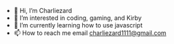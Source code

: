 - 👋 Hi, I’m Charliezard
- 👀 I’m interested in coding, gaming, and Kirby
- 🌱 I’m currently learning how to use javascript
- 📫 How to reach me email charliezard1111@gmail.com


